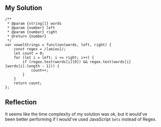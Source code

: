 ## My Solution

```
/**
 * @param {string[]} words
 * @param {number} left
 * @param {number} right
 * @return {number}
 */
var vowelStrings = function(words, left, right) {
    const regex = /[aeiou]/;
    let count = 0;
    for (let i = left; i <= right; i++) {
        if (regex.test(words[i][0]) && regex.test(words[i][words[i].length - 1])) {
            count++;
        }
    }
    return count;
};
```

## Reflection

It seems like the time complexity of my solution was ok, but it would've been better performing if I would've used JavaScript `Sets` instead of Regex.
